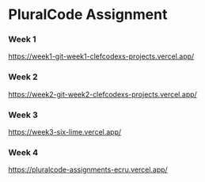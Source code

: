 # PluralCode Assignment


### Week 1
https://week1-git-week1-clefcodexs-projects.vercel.app/

### Week 2
https://week2-git-week2-clefcodexs-projects.vercel.app/

### Week 3
https://week3-six-lime.vercel.app/

### Week 4
https://pluralcode-assignments-ecru.vercel.app/
